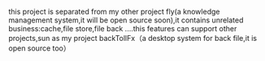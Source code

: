 this project is separated from my other project fly(a knowledge management system,it will be open source soon),it contains unrelated business:cache,file store,file back ....this features can support other projects,sun as my project backTollFx（a desktop system for back file,it is open source too）



